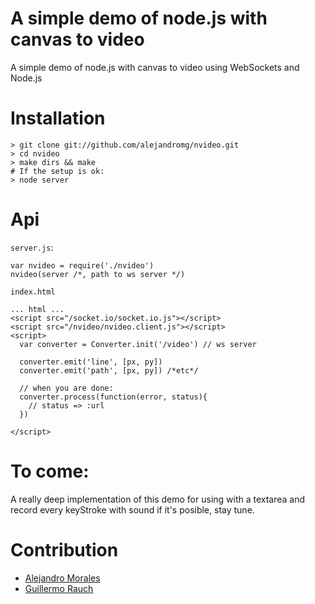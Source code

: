 # A simple demo of node.js with canvas to video
A simple demo of node.js with canvas to video using WebSockets and Node.js


# Installation

    > git clone git://github.com/alejandromg/nvideo.git
    > cd nvideo
    > make dirs && make
    # If the setup is ok:
    > node server

# Api
`server.js`:

``` 
var nvideo = require('./nvideo')
nvideo(server /*, path to ws server */)

```

`index.html`

```
... html ...
<script src="/socket.io/socket.io.js"></script>
<script src="/nvideo/nvideo.client.js"></script>
<script>
  var converter = Converter.init('/video') // ws server

  converter.emit('line', [px, py])
  converter.emit('path', [px, py]) /*etc*/

  // when you are done:
  converter.process(function(error, status){
    // status => :url
  })

</script>
```
# To come:

A really deep implementation of this demo for using with a textarea and record every keyStroke with sound if it's posible, stay tune.

# Contribution

- [Alejandro Morales](http://github.com/alejadromg)
- [Guillermo Rauch](http://github.com/rauchg)

